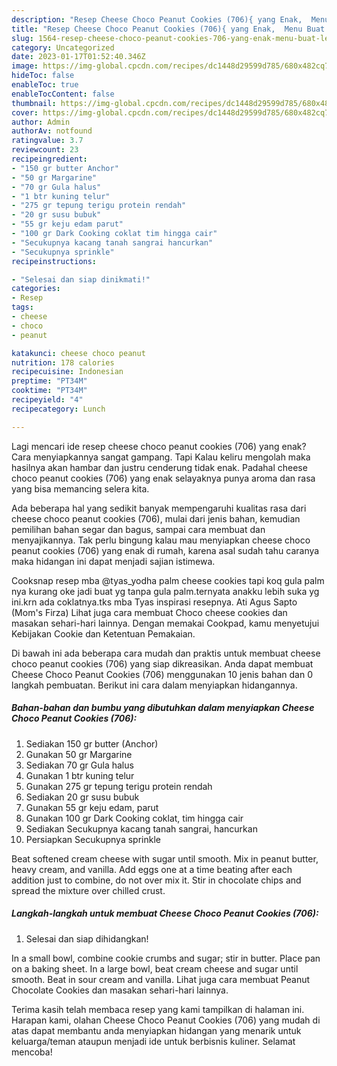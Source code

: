```yaml
---
description: "Resep Cheese Choco Peanut Cookies (706){ yang Enak,  Menu Buat lebaran"
title: "Resep Cheese Choco Peanut Cookies (706){ yang Enak,  Menu Buat lebaran"
slug: 1564-resep-cheese-choco-peanut-cookies-706-yang-enak-menu-buat-lebaran
category: Uncategorized
date: 2023-01-17T01:52:40.346Z
image: https://img-global.cpcdn.com/recipes/dc1448d29599d785/680x482cq70/cheese-choco-peanut-cookies-706-foto-resep-utama.jpg
hideToc: false
enableToc: true
enableTocContent: false
thumbnail: https://img-global.cpcdn.com/recipes/dc1448d29599d785/680x482cq70/cheese-choco-peanut-cookies-706-foto-resep-utama.jpg
cover: https://img-global.cpcdn.com/recipes/dc1448d29599d785/680x482cq70/cheese-choco-peanut-cookies-706-foto-resep-utama.jpg
author: Admin
authorAv: notfound
ratingvalue: 3.7
reviewcount: 23
recipeingredient:
- "150 gr butter Anchor"
- "50 gr Margarine"
- "70 gr Gula halus"
- "1 btr kuning telur"
- "275 gr tepung terigu protein rendah"
- "20 gr susu bubuk"
- "55 gr keju edam parut"
- "100 gr Dark Cooking coklat tim hingga cair"
- "Secukupnya kacang tanah sangrai hancurkan"
- "Secukupnya sprinkle"
recipeinstructions:

- "Selesai dan siap dinikmati!"
categories:
- Resep
tags:
- cheese
- choco
- peanut

katakunci: cheese choco peanut 
nutrition: 178 calories
recipecuisine: Indonesian
preptime: "PT34M"
cooktime: "PT34M"
recipeyield: "4"
recipecategory: Lunch

---
```



Lagi mencari ide resep cheese choco peanut cookies (706) yang enak? Cara menyiapkannya sangat gampang. Tapi Kalau keliru mengolah maka hasilnya akan hambar dan justru cenderung tidak enak. Padahal cheese choco peanut cookies (706) yang enak selayaknya punya aroma dan rasa yang bisa memancing selera kita.


Ada beberapa hal yang sedikit banyak mempengaruhi kualitas rasa dari cheese choco peanut cookies (706), mulai dari jenis bahan, kemudian pemilihan bahan segar dan bagus, sampai cara membuat dan menyajikannya. Tak perlu bingung kalau mau menyiapkan cheese choco peanut cookies (706) yang enak di rumah, karena asal sudah tahu caranya maka hidangan ini dapat menjadi sajian istimewa.

Cooksnap resep mba @tyas_yodha palm cheese cookies tapi koq gula palm nya kurang oke jadi buat yg tanpa gula palm.ternyata anakku lebih suka yg ini.krn ada coklatnya.tks mba Tyas inspirasi resepnya. Ati Agus Sapto (Mom&#39;s Firza) Lihat juga cara membuat Choco cheese cookies dan masakan sehari-hari lainnya. Dengan memakai Cookpad, kamu menyetujui Kebijakan Cookie dan Ketentuan Pemakaian.


Di bawah ini ada beberapa cara mudah dan praktis untuk membuat cheese choco peanut cookies (706) yang siap dikreasikan. Anda dapat membuat Cheese Choco Peanut Cookies (706) menggunakan 10 jenis bahan dan 0 langkah pembuatan. Berikut ini cara dalam menyiapkan hidangannya.

<!--inarticleads1-->

##### Bahan-bahan dan bumbu yang dibutuhkan dalam menyiapkan Cheese Choco Peanut Cookies (706):

1. Sediakan 150 gr butter (Anchor)
1. Gunakan 50 gr Margarine
1. Sediakan 70 gr Gula halus
1. Gunakan 1 btr kuning telur
1. Gunakan 275 gr tepung terigu protein rendah
1. Sediakan 20 gr susu bubuk
1. Gunakan 55 gr keju edam, parut
1. Gunakan 100 gr Dark Cooking coklat, tim hingga cair
1. Sediakan Secukupnya kacang tanah sangrai, hancurkan
1. Persiapkan Secukupnya sprinkle


Beat softened cream cheese with sugar until smooth. Mix in peanut butter, heavy cream, and vanilla. Add eggs one at a time beating after each addition just to combine, do not over mix it. Stir in chocolate chips and spread the mixture over chilled crust. 

<!--inarticleads2-->

##### Langkah-langkah untuk membuat Cheese Choco Peanut Cookies (706):


1. Selesai dan siap dihidangkan!

In a small bowl, combine cookie crumbs and sugar; stir in butter. Place pan on a baking sheet. In a large bowl, beat cream cheese and sugar until smooth. Beat in sour cream and vanilla. Lihat juga cara membuat Peanut Chocolate Cookies dan masakan sehari-hari lainnya. 

Terima kasih telah membaca resep yang kami tampilkan di halaman ini. Harapan kami, olahan Cheese Choco Peanut Cookies (706) yang mudah di atas dapat membantu anda menyiapkan hidangan yang menarik untuk keluarga/teman ataupun menjadi ide untuk berbisnis kuliner. Selamat mencoba!
